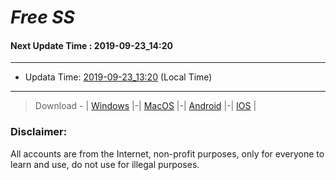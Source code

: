 
# *Free SS*

#### Next Update Time : 2019-09-23_14:20

---
* Updata Time: [2019-09-23_13:20](https://github.com/Geek-007/free-SS/blob/master/2019-09-23_13:20_FreeSS.txt) (Local Time)
---

> Download - | [Windows](https://github.com/shadowsocks/shadowsocks-windows/releases) |-| [MacOS](https://github.com/shadowsocks/shadowsocks-iOS/releases) |-| [Android](https://github.com/shadowsocks/shadowsocks-android/releases) |-| [IOS](https://itunes.apple.com/us/) |

### Disclaimer:
All accounts are from the Internet, non-profit purposes, only for everyone to learn and use, do not use for illegal purposes.
<br>
